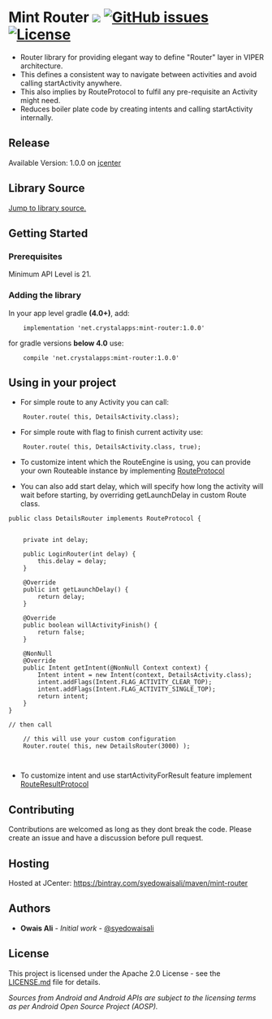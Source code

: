 # Mint Router ![](https://img.shields.io/bintray/v/syedowaisali/maven/mint-router.svg)   [![GitHub issues](https://img.shields.io/github/issues/syedowaisali/mint-router.svg)](https://github.com/syedowaisali/mint-router/issues)   [![License](https://img.shields.io/badge/License-Apache%202.0-blue.svg)](https://opensource.org/licenses/Apache-2.0)



- Router library for providing elegant way to define "Router" layer in VIPER architecture.
- This defines a consistent way to navigate between activities and avoid calling startActivity anywhere.
- This also implies by RouteProtocol to fulfil any pre-requisite an Activity might need.
- Reduces boiler plate code by creating intents and calling startActivity internally.


## Release
Available Version:  1.0.0 on [jcenter](https://bintray.com/syedowaisali/maven/mint-router/1.0.0) 


## Library Source
[Jump to library source.](https://github.com/syedowaisali/mint-router/tree/master/mint-router/src/main/java/net/crystalapps/mint/router/library)

## Getting Started
### Prerequisites

Minimum API Level is 21. 

### Adding the library


In your app level gradle **(4.0+)**, add:
```
    implementation 'net.crystalapps:mint-router:1.0.0'
```
for gradle versions **below 4.0** use:
```
    compile 'net.crystalapps:mint-router:1.0.0'
```
## Using in your project

- For simple route to any Activity you can call:
```
    Router.route( this, DetailsActivity.class);
```    
- For simple route with flag to finish current activity use:
```    
    Router.route( this, DetailsActivity.class, true);
```    
    
- To customize intent which the RouteEngine is using, you can provide your own Routeable instance by implementing [RouteProtocol](https://github.com/syedowaisali/mint-router/blob/master/mint-router/src/main/java/net/crystalapps/mint/router/library/protocols/RouteProtocol.java)

- You can also add start delay, which will specify how long the activity will wait before starting, by overriding getLaunchDelay in custom Route class.

```   
public class DetailsRouter implements RouteProtocol {


    private int delay;

    public LoginRouter(int delay) {
        this.delay = delay;
    }

    @Override
    public int getLaunchDelay() {
        return delay;
    }

    @Override
    public boolean willActivityFinish() {
        return false;
    }

    @NonNull
    @Override
    public Intent getIntent(@NonNull Context context) {
        Intent intent = new Intent(context, DetailsActivity.class);
        intent.addFlags(Intent.FLAG_ACTIVITY_CLEAR_TOP);
        intent.addFlags(Intent.FLAG_ACTIVITY_SINGLE_TOP);
        return intent;
    }
}

// then call

    // this will use your custom configuration
    Router.route( this, new DetailsRouter(3000) );
    
 
```   


- To customize intent and use startActivityForResult feature implement [RouteResultProtocol](https://github.com/syedowaisali/mint-router/blob/master/mint-router/src/main/java/net/crystalapps/mint/router/library/protocols/RouteResultProtocol.java)



## Contributing

Contributions are welcomed as long as they dont break the code. Please create an issue and have a discussion before pull request.

## Hosting

Hosted at JCenter: https://bintray.com/syedowaisali/maven/mint-router

## Authors

* **Owais Ali** - *Initial work* - [@syedowaisali](https://github.com/syedowaisali)

## License

This project is licensed under the Apache 2.0 License - see the [LICENSE.md](https://github.com/syedowaisali/mint-router/blob/master/LICENSE) file for details.

*Sources from Android and Android APIs are subject to the licensing terms as per Android Open Source Project (AOSP).*

